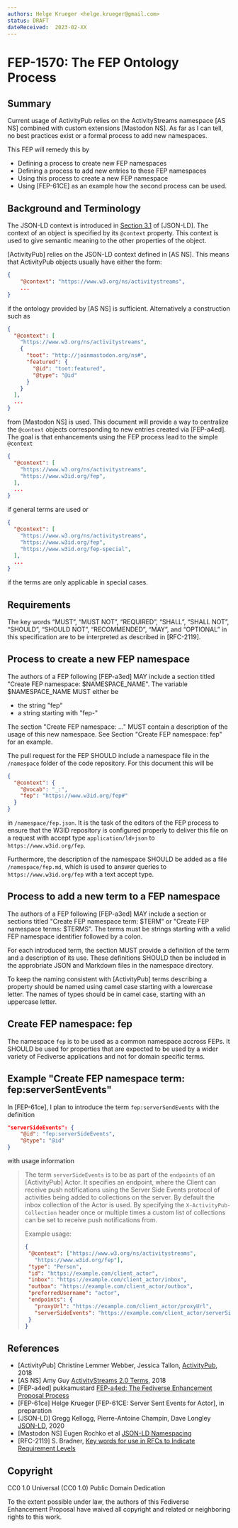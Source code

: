 ```yaml
---
authors: Helge Krueger <helge.krueger@gmail.com>
status: DRAFT
dateReceived:  2023-02-XX
---
```

# FEP-1570: The FEP Ontology Process

## Summary

Current usage of ActivityPub relies on the ActivityStreams namespace [AS NS]
combined with custom extensions [Mastodon NS]. As far as I can tell, no
best practices exist or a formal process to add new namespaces.

This FEP will remedy this by

- Defining a process to create new FEP namespaces
- Defining a process to add new entries to these FEP namespaces
- Using this process to create a new FEP namespace
- Using [FEP-61CE] as an example how the second process can be used.

## Background and Terminology

The JSON-LD context is introduced in [Section 3.1](https://www.w3.org/TR/json-ld/#the-context) of [JSON-LD]. The context of an object is specified by its `@context` property. This context is used to give semantic meaning to the other properties of the object.

[ActivityPub] relies on the JSON-LD context defined in [AS NS]. This means that ActivityPub objects usually have either the form:

```json
{
    "@context": "https://www.w3.org/ns/activitystreams",
    ...
}
```

if the ontology provided by [AS NS] is sufficient. Alternatively a construction such as

```json
{
  "@context": [
    "https://www.w3.org/ns/activitystreams",
    {
      "toot": "http://joinmastodon.org/ns#",
      "featured": {
        "@id": "toot:featured",
        "@type": "@id"
      }
    }
  ],
  ...
}
```

from [Mastodon NS] is used. This document will provide a way to centralize the `@context` objects corresponding to new entries created via [FEP-a4ed]. The goal is that enhancements using the FEP process lead to the simple `@context`

```json
{
  "@context": [
    "https://www.w3.org/ns/activitystreams",
    "https://www.w3id.org/fep",
  ],
  ...
}
```

if general terms are used or

```json
{
  "@context": [
    "https://www.w3.org/ns/activitystreams",
    "https://www.w3id.org/fep",
    "https://www.w3id.org/fep-special",
  ],
  ...
}
```

if the terms are only applicable in special cases.

## Requirements

The key words “MUST”, “MUST NOT”, “REQUIRED”, “SHALL”, “SHALL NOT”, “SHOULD”, “SHOULD NOT”, “RECOMMENDED”, “MAY”, and “OPTIONAL” in this specification are to be interpreted as described in [RFC-2119].

## Process to create a new FEP namespace

The authors of a FEP following [FEP-a3ed] MAY include a section titled "Create FEP namespace: $NAMESPACE_NAME". The variable $NAMESPACE_NAME MUST either be

- the string "fep"
- a string starting with "fep-"

The section "Create FEP namespace: ..." MUST contain a description of the usage of this new namespace. See Section "Create FEP namespace: fep" for an example.

The pull request for the FEP SHOULD include a namespace file in the `/namespace` folder of the code repository. For this document this will be

```json
{
  "@context": {
    "@vocab": "_:",
    "fep": "https://www.w3id.org/fep#"
  }
}
```

in `/namespace/fep.json`. It is the task of the editors of the FEP process to ensure that the W3ID repository is configured properly to deliver this file on a request with accept type `application/ld+json` to `https://www.w3id.org/fep`.

Furthermore, the description of the namespace SHOULD be added as a file `/namespace/fep.md`, which is used to answer queries to `https://www.w3id.org/fep` with a text accept type.

## Process to add a new term to a FEP namespace

The authors of a FEP following [FEP-a3ed] MAY include a section or sections titled "Create FEP namespace term: $TERM" or "Create FEP namespace terms: $TERMS". The terms must be strings starting with a valid FEP namespace identifier followed by a colon.

For each introduced term, the section MUST provide a definition of the term and a description of its use. These definitions SHOULD then be included in the approbriate JSON and Markdown files in the namespace directory.

To keep the naming consistent with [ActivityPub] terms describing a property should be named using camel case starting with a lowercase letter. The names of types should be in camel case, starting with an uppercase letter.

## Create FEP namespace: fep

The namespace `fep` is to be used as a common namespace accross FEPs. It SHOULD be used for properties that are expected to be used by a wider variety of Fediverse applications and not for domain specific terms.

## Example "Create FEP namespace term: fep:serverSentEvents"

In [FEP-61ce], I plan to introduce the term `fep:serverSendEvents` with the definition

```json
"serverSideEvents": {
    "@id": "fep:serverSideEvents",
    "@type": "@id"
}
```

with usage information

> The term `serverSideEvents` is to be as part of the `endpoints` of an [ActivityPub] Actor. It specifies an endpoint, where the Client can receive push notifications using the Server Side Events protocol of activities being added to collections on the server. By default the inbox collection of the Actor is used. By specifying the `X-ActivityPub-Collection` header once or multiple times a custom list of collections can be set to receive push notifications from.
>
> Example usage:
>
> ```json
> {
>  "@context": ["https://www.w3.org/ns/activitystreams",
>    "https://www.w3id.org/fep"],
>  "type": "Person",
>  "id": "https://example.com/client_actor",
>  "inbox": "https://example.com/client_actor/inbox",
>  "outbox": "https://example.com/client_actor/outbox",
>  "preferredUsername": "actor",
>  "endpoints": {
>    "proxyUrl": "https://example.com/client_actor/proxyUrl",
>    "serverSideEvents": "https://example.com/client_actor/serverSideEvents"
>  }
> }
> ```
>

## References

- [ActivityPub] Christine Lemmer Webber, Jessica Tallon, [ActivityPub](https://www.w3.org/TR/activitypub/), 2018
- [AS NS] Amy Guy [ActivityStreams 2.0 Terms](https://www.w3.org/ns/activitystreams), 2018
- [FEP-a4ed] pukkamustard [FEP-a4ed: The Fediverse Enhancement Proposal Process](https://codeberg.org/fediverse/fep/src/branch/main/feps/fep-a4ed.md)
- [FEP-61ce] Helge Krueger [FEP-61CE: Server Sent Events for Actor], in preparation
- [JSON-LD] Gregg Kellogg,
    Pierre-Antoine Champin,
    Dave Longley
[JSON-LD](https://www.w3.org/TR/json-ld/), 2020
- [Mastodon NS] Eugen Rochko et al [JSON-LD Namespacing](https://docs.joinmastodon.org/spec/activitypub/#namespaces)
- [RFC-2119] S. Bradner, [Key words for use in RFCs to Indicate Requirement Levels](https://tools.ietf.org/html/rfc2119.html)

## Copyright

CC0 1.0 Universal (CC0 1.0) Public Domain Dedication

To the extent possible under law, the authors of this Fediverse Enhancement Proposal have waived all copyright and related or neighboring rights to this work.
